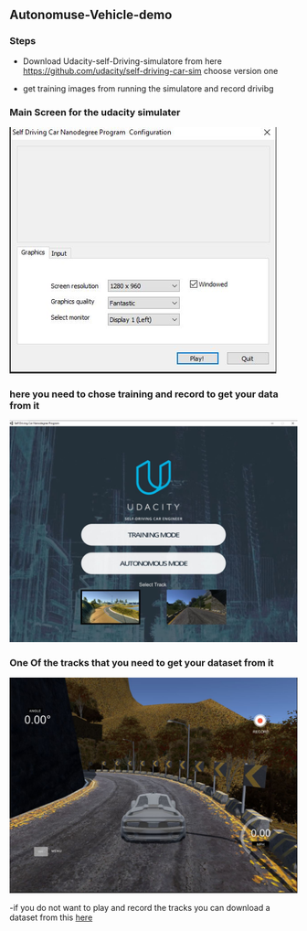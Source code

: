 ## Autonomuse-Vehicle-demo

### Steps

- Download Udacity-self-Driving-simulatore from here
    https://github.com/udacity/self-driving-car-sim choose version one 

- get training images from running the simulatore and record drivibg 

### Main Screen for the udacity simulater 
![](IMG/1.JPG)

### here you need to chose training and record to get your data from it 
![](IMG/2.JPG)

### One Of the tracks that you need to get your dataset from it 
![](IMG/3.JPG)

-if you do not want to play and record the tracks you 
 can download a dataset from this [here](https://github.com/rslim087a/track)